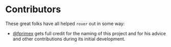 # Contributors

These great folks have all helped `rover` out in some way:

- [@fprimex](https://github.com/fprimex) gets full credit for the naming of this project and for his advice and other contributions during its initial development.
